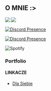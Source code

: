 ## **O MNIE :>**

<a href="https://github.com/anuraghazra/convoychat">
	<img align="left" src="https://github-readme-stats.vercel.app/api/top-langs/?username=Glodiusz&hide_title=true&theme=material-vue&bg_color=0C1116&text_color=fff&langs_count=3" />
</a>


<a href="https://github.com/anuraghazra/github-readme-stats">
	<img align="left" src="https://github-readme-stats.vercel.app/api?username=Glodiusz&hide_title=true&hide_rank=true&show_icons=true&include_all_commits=true&count_private=true&hide=contribs&bg_color=0C1116&text_color=fff&icon_color=3A90F6&theme=material-palenight" />
</a>
<br>

[![Discord Presence](https://lanyard-profile-readme.vercel.app/api/789133178144030737)](https://discord.com/users/789133178144030737)

[![Discord Presence](https://lanyard-profile-readme.vercel.app/api/1146349842625462273)](https://discord.com/users/1146349842625462273)

![Spotify](https://spotify-recently-played-readme.vercel.app/api?user=eq3xa2vckc9rb1n5suwczd0us)


### Portfolio

#### LINKACZE

- [Dla Siebie](https://glodiusz.github.io/links/)
